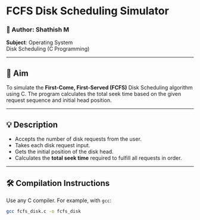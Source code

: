 # FCFS Disk Scheduling Simulator

### 📌 Author: Shathish M  

**Subject**: Operating System  
Disk Scheduling (C Programming)

---

## 🧠 Aim

To simulate the **First-Come, First-Served (FCFS)** Disk Scheduling algorithm using C. The program calculates the total seek time based on the given request sequence and initial head position.

---

## 💡 Description

- Accepts the number of disk requests from the user.
- Takes each disk request input.
- Gets the initial position of the disk head.
- Calculates the **total seek time** required to fulfill all requests in order.

---

## 🛠️ Compilation Instructions

Use any C compiler. For example, with `gcc`:

```bash
gcc fcfs_disk.c -o fcfs_disk
